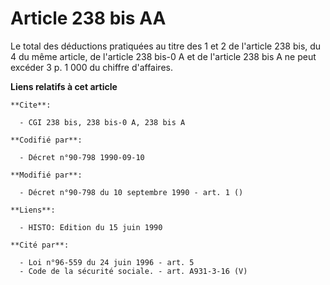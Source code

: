 # Article 238 bis AA

Le total des déductions pratiquées au titre des 1 et 2 de l'article 238 bis, du 4 du même article, de l'article 238 bis-0 A
et de l'article 238 bis A ne peut excéder 3 p. 1 000 du chiffre d'affaires.

**Liens relatifs à cet article**

	**Cite**:

	  - CGI 238 bis, 238 bis-0 A, 238 bis A

	**Codifié par**:

	  - Décret n°90-798 1990-09-10

	**Modifié par**:

	  - Décret n°90-798 du 10 septembre 1990 - art. 1 ()

	**Liens**:

	  - HISTO: Edition du 15 juin 1990

	**Cité par**:

	  - Loi n°96-559 du 24 juin 1996 - art. 5
	  - Code de la sécurité sociale. - art. A931-3-16 (V)
